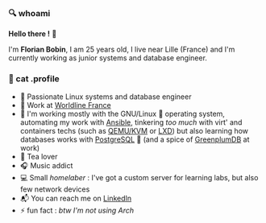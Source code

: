 ### :mag: whoami

**Hello there !** :raising_hand:

I'm **Florian Bobin**, I am 25 years old, I live near Lille (France) and I'm currently working as junior systems and database engineer.

### :floppy_disk: cat .profile

* :construction_worker: Passionate Linux systems and database engineer
* :office: Work at [Worldline France](https://fr.worldline.com/fr/home.html)
* :wrench: I'm working mostly with the GNU/Linux :penguin: operating system, automating my work with [Ansible](https://www.ansible.com/), tinkering *too much* with virt' and containers techs (such as [QEMU/KVM](https://www.redhat.com/en/topics/virtualization/what-is-KVM) or [LXD](https://linuxcontainers.org/lxd/introduction/)) but also learning how databases works with [PostgreSQL](https://www.postgresql.org/) 🐘 (and a spice of [GreenplumDB](https://greenplum.org/) at work)
* :tea: Tea lover
* :headphones: Music addict
* :computer: Small *homelaber* : I've got a custom server for learning labs, but also few network devices
* :mailbox_with_mail: You can reach me on [LinkedIn](https://www.linkedin.com/in/florian-bobin/)
* :zap: fun fact : *btw I'm not using Arch*

<!--
**ruskofd/ruskofd** is a ✨ _special_ ✨ repository because its `README.md` (this file) appears on your GitHub profile.

Here are some ideas to get you started:

- 🔭 I’m currently working on ...
- 🌱 I’m currently learning ...
- 👯 I’m looking to collaborate on ...
- 🤔 I’m looking for help with ...
- 💬 Ask me about ...
- 📫 How to reach me: ...
- 😄 Pronouns: ...
- ⚡ Fun fact: ...
-->
